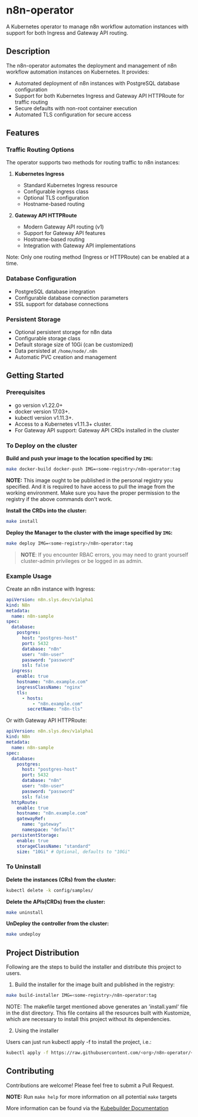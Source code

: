 # n8n-operator

A Kubernetes operator to manage n8n workflow automation instances with support for both Ingress and Gateway API routing.

## Description

The n8n-operator automates the deployment and management of n8n workflow automation instances on Kubernetes. It provides:

- Automated deployment of n8n instances with PostgreSQL database configuration
- Support for both Kubernetes Ingress and Gateway API HTTPRoute for traffic routing
- Secure defaults with non-root container execution
- Automated TLS configuration for secure access

## Features

### Traffic Routing Options

The operator supports two methods for routing traffic to n8n instances:

1. **Kubernetes Ingress**
   - Standard Kubernetes Ingress resource
   - Configurable ingress class
   - Optional TLS configuration
   - Hostname-based routing

2. **Gateway API HTTPRoute**
   - Modern Gateway API routing (v1)
   - Support for Gateway API features
   - Hostname-based routing
   - Integration with Gateway API implementations

Note: Only one routing method (Ingress or HTTPRoute) can be enabled at a time.

### Database Configuration

- PostgreSQL database integration
- Configurable database connection parameters
- SSL support for database connections

### Persistent Storage

- Optional persistent storage for n8n data
- Configurable storage class
- Default storage size of 10Gi (can be customized)
- Data persisted at `/home/node/.n8n`
- Automatic PVC creation and management

## Getting Started

### Prerequisites
- go version v1.22.0+
- docker version 17.03+.
- kubectl version v1.11.3+.
- Access to a Kubernetes v1.11.3+ cluster.
- For Gateway API support: Gateway API CRDs installed in the cluster

### To Deploy on the cluster
**Build and push your image to the location specified by `IMG`:**

```sh
make docker-build docker-push IMG=<some-registry>/n8n-operator:tag
```

**NOTE:** This image ought to be published in the personal registry you specified.
And it is required to have access to pull the image from the working environment.
Make sure you have the proper permission to the registry if the above commands don't work.

**Install the CRDs into the cluster:**

```sh
make install
```

**Deploy the Manager to the cluster with the image specified by `IMG`:**

```sh
make deploy IMG=<some-registry>/n8n-operator:tag
```

> **NOTE**: If you encounter RBAC errors, you may need to grant yourself cluster-admin
privileges or be logged in as admin.

### Example Usage

Create an n8n instance with Ingress:

```yaml
apiVersion: n8n.slys.dev/v1alpha1
kind: N8n
metadata:
  name: n8n-sample
spec:
  database:
    postgres:
      host: "postgres-host"
      port: 5432
      database: "n8n"
      user: "n8n-user"
      password: "password"
      ssl: false
  ingress:
    enable: true
    hostname: "n8n.example.com"
    ingressClassName: "nginx"
    tls:
      - hosts:
          - "n8n.example.com"
        secretName: "n8n-tls"
```

Or with Gateway API HTTPRoute:

```yaml
apiVersion: n8n.slys.dev/v1alpha1
kind: N8n
metadata:
  name: n8n-sample
spec:
  database:
    postgres:
      host: "postgres-host"
      port: 5432
      database: "n8n"
      user: "n8n-user"
      password: "password"
      ssl: false
  httpRoute:
    enable: true
    hostname: "n8n.example.com"
    gatewayRef:
      name: "gateway"
      namespace: "default"
  persistentStorage:
    enable: true
    storageClassName: "standard"
    size: "10Gi" # Optional, defaults to "10Gi"
```

### To Uninstall
**Delete the instances (CRs) from the cluster:**

```sh
kubectl delete -k config/samples/
```

**Delete the APIs(CRDs) from the cluster:**

```sh
make uninstall
```

**UnDeploy the controller from the cluster:**

```sh
make undeploy
```

## Project Distribution

Following are the steps to build the installer and distribute this project to users.

1. Build the installer for the image built and published in the registry:

```sh
make build-installer IMG=<some-registry>/n8n-operator:tag
```

NOTE: The makefile target mentioned above generates an 'install.yaml'
file in the dist directory. This file contains all the resources built
with Kustomize, which are necessary to install this project without
its dependencies.

2. Using the installer

Users can just run kubectl apply -f <URL for YAML BUNDLE> to install the project, i.e.:

```sh
kubectl apply -f https://raw.githubusercontent.com/<org>/n8n-operator/<tag or branch>/dist/install.yaml
```

## Contributing

Contributions are welcome! Please feel free to submit a Pull Request.

**NOTE:** Run `make help` for more information on all potential `make` targets

More information can be found via the [Kubebuilder Documentation](https://book.kubebuilder.io/introduction.html)